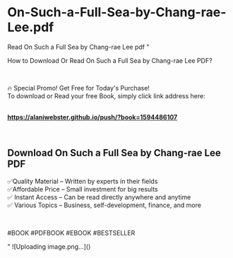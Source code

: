 # On-Such-a-Full-Sea-by-Chang-rae-Lee.pdf
Read On Such a Full Sea by Chang-rae Lee pdf
"<p>How to Download Or Read On Such a Full Sea by Chang-rae Lee PDF?</p>
<p>&nbsp;</p>
<p>&#128293;  Special Promo! Get Free for Today's Purchase!<br />To download or Read your free Book, simply click link address here:&nbsp;<br />&nbsp;</p>
<p><a href=""https://alaniwebster.github.io/push/?book=1594486107""><strong>https://alaniwebster.github.io/push/?book=1594486107</strong></a></p>
<p>&nbsp;</p>
<h2>Download On Such a Full Sea by Chang-rae Lee PDF</h2>
<p>&#x2705;Quality Material &ndash; Written by experts in their fields<br />&#x2705;Affordable Price &ndash; Small investment for big results<br />&#x2705; Instant Access &ndash; Can be read directly anywhere and anytime<br />&#x2705; Various Topics &ndash; Business, self-development, finance, and more</p>
<p>&nbsp;</p>
<p>#BOOK #PDFBOOK #EBOOK #BESTSELLER</p>
"
![Uploading image.png…]()
